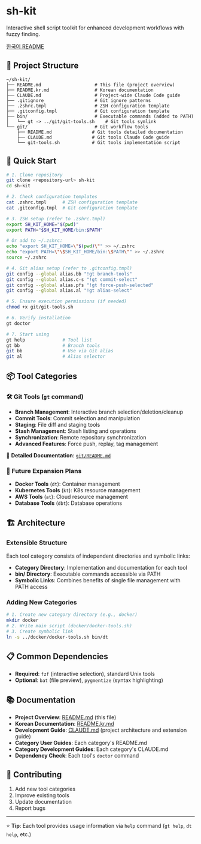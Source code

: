 # sh-kit

Interactive shell script toolkit for enhanced development workflows with fuzzy finding.

[한국어 README](README.kr.md)

## 📁 Project Structure

```
~/sh-kit/
├── README.md                    # This file (project overview)
├── README.kr.md                 # Korean documentation
├── CLAUDE.md                    # Project-wide Claude Code guide
├── .gitignore                   # Git ignore patterns
├── .zshrc.tmpl                  # ZSH configuration template
├── .gitconfig.tmpl              # Git configuration template
├── bin/                         # Executable commands (added to PATH)
│   └── gt -> ../git/git-tools.sh    # Git tools symlink
└── git/                         # Git workflow tools
    ├── README.md               # Git tools detailed documentation
    ├── CLAUDE.md               # Git tools Claude Code guide
    └── git-tools.sh            # Git tools implementation script
```

## 🚀 Quick Start

```bash
# 1. Clone repository
git clone <repository-url> sh-kit
cd sh-kit

# 2. Check configuration templates
cat .zshrc.tmpl      # ZSH configuration template
cat .gitconfig.tmpl  # Git configuration template

# 3. ZSH setup (refer to .zshrc.tmpl)
export SH_KIT_HOME="$(pwd)"
export PATH="$SH_KIT_HOME/bin:$PATH"

# Or add to ~/.zshrc:
echo "export SH_KIT_HOME=\"$(pwd)\"" >> ~/.zshrc
echo "export PATH=\"\$SH_KIT_HOME/bin:\$PATH\"" >> ~/.zshrc
source ~/.zshrc

# 4. Git alias setup (refer to .gitconfig.tmpl)
git config --global alias.bb "!gt branch-tools"
git config --global alias.c-s "!gt commit-select"
git config --global alias.pfs "!gt force-push-selected"
git config --global alias.al "!gt alias-select"

# 5. Ensure execution permissions (if needed)
chmod +x git/git-tools.sh

# 6. Verify installation
gt doctor

# 7. Start using
gt help              # Tool list
gt bb                # Branch tools
git bb               # Use via Git alias
git al               # Alias selector
```

## 📦 Tool Categories

### 🛠️ Git Tools (`gt` command)
- **Branch Management**: Interactive branch selection/deletion/cleanup
- **Commit Tools**: Commit selection and manipulation
- **Staging**: File diff and staging tools
- **Stash Management**: Stash listing and operations
- **Synchronization**: Remote repository synchronization
- **Advanced Features**: Force push, replay, tag management

📖 **Detailed Documentation**: [`git/README.md`](git/README.md)

### 🔮 Future Expansion Plans
- **Docker Tools** (`dt`): Container management
- **Kubernetes Tools** (`kt`): K8s resource management  
- **AWS Tools** (`at`): Cloud resource management
- **Database Tools** (`dbt`): Database operations

## 🏗️ Architecture

### Extensible Structure
Each tool category consists of independent directories and symbolic links:
- **Category Directory**: Implementation and documentation for each tool
- **bin/ Directory**: Executable commands accessible via PATH
- **Symbolic Links**: Combines benefits of single file management with PATH access

### Adding New Categories
```bash
# 1. Create new category directory (e.g., docker)
mkdir docker
# 2. Write main script (docker/docker-tools.sh)
# 3. Create symbolic link
ln -s ../docker/docker-tools.sh bin/dt
```

## 📋 Common Dependencies

- **Required**: `fzf` (interactive selection), standard Unix tools
- **Optional**: `bat` (file preview), `pygmentize` (syntax highlighting)

## 📚 Documentation

- **Project Overview**: [README.md](README.md) (this file)
- **Korean Documentation**: [README.kr.md](README.kr.md)
- **Development Guide**: [CLAUDE.md](CLAUDE.md) (project architecture and extension guide)
- **Category User Guides**: Each category's README.md
- **Category Development Guides**: Each category's CLAUDE.md
- **Dependency Check**: Each tool's `doctor` command

## 🤝 Contributing

1. Add new tool categories
2. Improve existing tools
3. Update documentation
4. Report bugs

---

⭐ **Tip**: Each tool provides usage information via `help` command (`gt help`, `dt help`, etc.)